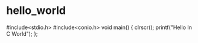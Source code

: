 # hello_world
#include<stdio.h>
#include<conio.h>
void main()
{
clrscr();
printf("Hello In C World");
};
